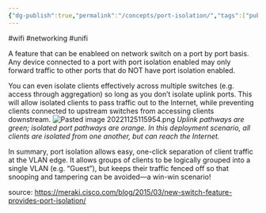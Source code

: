 ```yaml
---
{"dg-publish":true,"permalink":"/concepts/port-isolation/","tags":["public"],"noteIcon":"1","created":"2022-12-23T10:22:06.291+01:00","updated":"2022-12-23T10:22:06.291+01:00"}
---
```


#wifi #networking #unifi

A feature that can be enableed on network switch on a port by port basis.
Any device connected to a port with port isolation enabled may only forward traffic to other ports that do NOT have port isolation enabled.


You can even isolate clients effectively across multiple switches (e.g. access through aggregation) so long as you don’t isolate uplink ports. This will allow isolated clients to pass traffic out to the Internet, while preventing clients connected to upstream switches from accessing clients downstream.
![Pasted image 20221125115954.png](/img/user/Concepts/attachments/Pasted%20image%2020221125115954.png)
_Uplink pathways are green; isolated port pathways are orange. In this deployment scenario, all clients are isolated from one another, but can reach the Internet._

In summary, port isolation allows easy, one-click separation of client traffic at the VLAN edge. It allows groups of clients to be logically grouped into a single VLAN (e.g. “Guest”), but keeps their traffic fenced off so that snooping and tampering can be avoided—a win-win scenario!

source: https://meraki.cisco.com/blog/2015/03/new-switch-feature-provides-port-isolation/